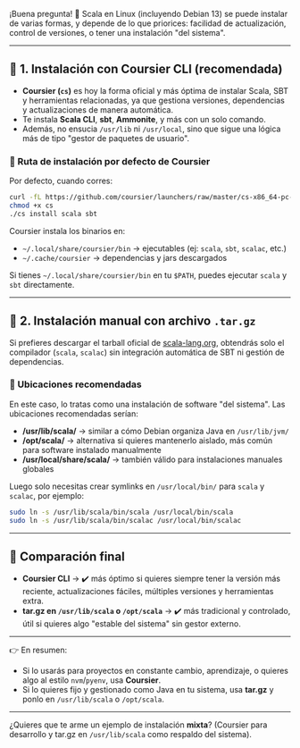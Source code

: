 ¡Buena pregunta! 🚀 Scala en Linux (incluyendo Debian 13) se puede instalar de varias formas, y depende de lo que priorices: facilidad de actualización, control de versiones, o tener una instalación "del sistema".

---

## 🔹 1. Instalación con **Coursier CLI (recomendada)**

* **Coursier (`cs`)** es hoy la forma oficial y más óptima de instalar Scala, SBT y herramientas relacionadas, ya que gestiona versiones, dependencias y actualizaciones de manera automática.
* Te instala **Scala CLI**, **sbt**, **Ammonite**, y más con un solo comando.
* Además, no ensucia `/usr/lib` ni `/usr/local`, sino que sigue una lógica más de tipo "gestor de paquetes de usuario".

### 📌 Ruta de instalación por defecto de Coursier

Por defecto, cuando corres:

```bash
curl -fL https://github.com/coursier/launchers/raw/master/cs-x86_64-pc-linux.gz | gzip -d > cs
chmod +x cs
./cs install scala sbt
```

Coursier instala los binarios en:

* `~/.local/share/coursier/bin`  → ejecutables (ej: `scala`, `sbt`, `scalac`, etc.)
* `~/.cache/coursier`  → dependencias y jars descargados

Si tienes `~/.local/share/coursier/bin` en tu `$PATH`, puedes ejecutar `scala` y `sbt` directamente.

---

## 🔹 2. Instalación manual con archivo `.tar.gz`

Si prefieres descargar el tarball oficial de [scala-lang.org](https://www.scala-lang.org/download/), obtendrás solo el compilador (`scala`, `scalac`) sin integración automática de SBT ni gestión de dependencias.

### 📌 Ubicaciones recomendadas

En este caso, lo tratas como una instalación de software "del sistema". Las ubicaciones recomendadas serían:

* **/usr/lib/scala/** → similar a cómo Debian organiza Java en `/usr/lib/jvm/`
* **/opt/scala/** → alternativa si quieres mantenerlo aislado, más común para software instalado manualmente
* **/usr/local/share/scala/** → también válido para instalaciones manuales globales

Luego solo necesitas crear symlinks en `/usr/local/bin/` para `scala` y `scalac`, por ejemplo:

```bash
sudo ln -s /usr/lib/scala/bin/scala /usr/local/bin/scala
sudo ln -s /usr/lib/scala/bin/scalac /usr/local/bin/scalac
```

---

## 🔹 Comparación final

* **Coursier CLI** → ✔️ más óptimo si quieres siempre tener la versión más reciente, actualizaciones fáciles, múltiples versiones y herramientas extra.
* **tar.gz en `/usr/lib/scala` o `/opt/scala`** → ✔️ más tradicional y controlado, útil si quieres algo "estable del sistema" sin gestor externo.

---

👉 En resumen:

* Si lo usarás para proyectos en constante cambio, aprendizaje, o quieres algo al estilo `nvm`/`pyenv`, usa **Coursier**.
* Si lo quieres fijo y gestionado como Java en tu sistema, usa **tar.gz** y ponlo en `/usr/lib/scala` o `/opt/scala`.

---

¿Quieres que te arme un ejemplo de instalación **mixta**? (Coursier para desarrollo y tar.gz en `/usr/lib/scala` como respaldo del sistema).
